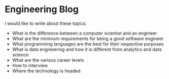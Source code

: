 # Engineering Blog

I would like to write about these topics:

- What is the difference between a computer scientist and an engineer
- What are the minimum requirements for being a good software engineer
- What programming languages are the best for their respective purposes
- What is data engineering and how it is different from analytics and data science
- What are the various career levels
- How to interview
- Where the technology is headed

